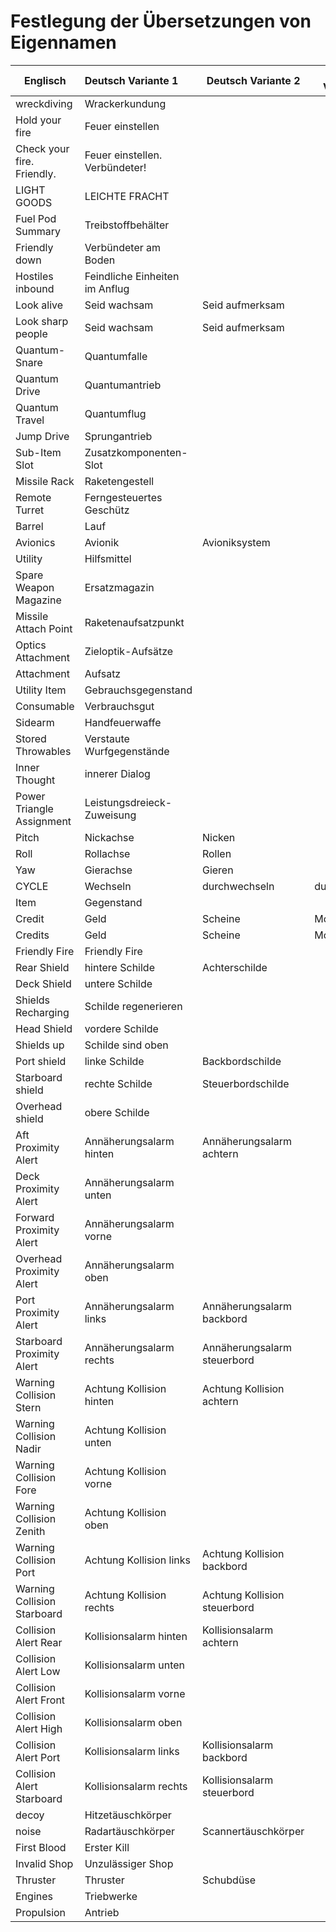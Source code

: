 # Festlegung der Übersetzungen von Eigennamen

| Englisch                    | Deutsch Variante 1             | Deutsch Variante 2           | Deutsch Variante 3 |
|-----------------------------|:-------------------------------|------------------------------|--------------------|
| wreckdiving                 | Wrackerkundung                 |                              |                    |
| Hold your fire              | Feuer einstellen               |                              |                    |
| Check your fire. Friendly.  | Feuer einstellen. Verbündeter! |                              |                    |
| LIGHT GOODS                 | LEICHTE FRACHT                 |                              |                    |
| Fuel Pod Summary            | Treibstoffbehälter             |                              |                    |
| Friendly down               | Verbündeter am Boden           |                              |                    |
| Hostiles inbound            | Feindliche Einheiten im Anflug |                              |                    |
| Look alive                  | Seid wachsam                   | Seid aufmerksam              |                    |
| Look sharp people           | Seid wachsam                   | Seid aufmerksam              |                    |
| Quantum-Snare               | Quantumfalle                   |                              |                    |
| Quantum Drive               | Quantumantrieb                 |                              |                    |
| Quantum Travel              | Quantumflug                    |                              |                    |
| Jump Drive                  | Sprungantrieb                  |                              |                    |
| Sub-Item Slot               | Zusatzkomponenten-Slot         |                              |                    |
| Missile Rack                | Raketengestell                 |                              |                    |
| Remote Turret               | Ferngesteuertes Geschütz       |                              |                    |
| Barrel                      | Lauf                           |                              |                    |
| Avionics                    | Avionik                        | Avioniksystem                |                    |
| Utility                     | Hilfsmittel                    |                              |                    |
| Spare Weapon Magazine       | Ersatzmagazin                  |                              |                    |
| Missile Attach Point        | Raketenaufsatzpunkt            |                              |                    |
| Optics Attachment           | Zieloptik-Aufsätze             |                              |                    |
| Attachment                  | Aufsatz                        |                              |                    |
| Utility Item                | Gebrauchsgegenstand            |                              |                    |
| Consumable                  | Verbrauchsgut                  |                              |                    |
| Sidearm                     | Handfeuerwaffe                 |                              |                    |
| Stored Throwables           | Verstaute Wurfgegenstände      |                              |                    |
| Inner Thought               | innerer Dialog                 |                              |                    |
| Power Triangle Assignment   | Leistungsdreieck-Zuweisung     |                              |                    |
| Pitch                       | Nickachse                      | Nicken                       |                    |
| Roll                        | Rollachse                      | Rollen                       |                    |
| Yaw                         | Gierachse                      | Gieren                       |                    |
| CYCLE                       | Wechseln                       | durchwechseln                | durchschalten      |
| Item                        | Gegenstand                     |                              |                    |
| Credit                      | Geld                           | Scheine                      | Moneten            |
| Credits                     | Geld                           | Scheine                      | Moneten            |
| Friendly Fire               | Friendly Fire                  |                              |                    |
| Rear Shield                 | hintere Schilde                | Achterschilde                |                    |
| Deck Shield                 | untere Schilde                 |                              |                    |
| Shields Recharging          | Schilde regenerieren           |                              |                    |
| Head Shield                 | vordere Schilde                |                              |                    |
| Shields up                  | Schilde sind oben              |                              |                    |
| Port shield                 | linke Schilde                  | Backbordschilde              |                    |
| Starboard shield            | rechte Schilde                 | Steuerbordschilde            |                    |
| Overhead shield             | obere Schilde                  |                              |                    |
| Aft Proximity Alert         | Annäherungsalarm hinten        | Annäherungsalarm achtern     |                    |
| Deck Proximity Alert        | Annäherungsalarm unten         |                              |                    |
| Forward Proximity Alert     | Annäherungsalarm vorne         |                              |                    |
| Overhead Proximity Alert    | Annäherungsalarm oben          |                              |                    |
| Port Proximity Alert        | Annäherungsalarm links         | Annäherungsalarm backbord    |                    |
| Starboard Proximity Alert   | Annäherungsalarm rechts        | Annäherungsalarm steuerbord  |
| Warning Collision Stern     | Achtung Kollision hinten       | Achtung Kollision achtern    |                    |
| Warning Collision Nadir     | Achtung Kollision unten        |                              |                    |
| Warning Collision Fore      | Achtung Kollision vorne        |                              |                    |
| Warning Collision Zenith    | Achtung Kollision oben         |                              |                    |
| Warning Collision Port      | Achtung Kollision links        | Achtung Kollision backbord   |                    |
| Warning Collision Starboard | Achtung Kollision rechts       | Achtung Kollision steuerbord |                    |
| Collision Alert Rear        | Kollisionsalarm hinten         | Kollisionsalarm achtern      |                    |
| Collision Alert Low         | Kollisionsalarm unten          |                              |                    |
| Collision Alert Front       | Kollisionsalarm vorne          |                              |                    |
| Collision Alert High        | Kollisionsalarm oben           |                              |                    |
| Collision Alert Port        | Kollisionsalarm links          | Kollisionsalarm backbord     |                    |
| Collision Alert Starboard   | Kollisionsalarm rechts         | Kollisionsalarm steuerbord   |                    |
| decoy                       | Hitzetäuschkörper              |                              |                    |
| noise                       | Radartäuschkörper              | Scannertäuschkörper          |                    |
| First Blood                 | Erster Kill                    |                              |                    |
| Invalid Shop                | Unzulässiger Shop              |                              |                    |
| Thruster                    | Thruster                       | Schubdüse                    |                    |
| Engines                     | Triebwerke                     |                              |                    |
| Propulsion                  | Antrieb                        |                              |                    |
